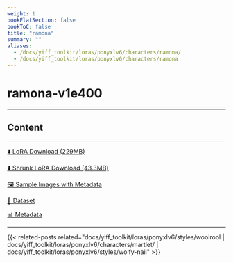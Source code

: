 ```yaml
---
weight: 1
bookFlatSection: false
bookToC: false
title: "ramona"
summary: ""
aliases:
  - /docs/yiff_toolkit/loras/ponyxlv6/characters/ramona/
  - /docs/yiff_toolkit/loras/ponyxlv6/characters/ramona
---
```


<!--markdownlint-disable MD025 MD033 -->

# ramona-v1e400

---

## Content

---

[⬇️ LoRA Download (229MB)](https://huggingface.co/k4d3/yiff_toolkit/resolve/main/ponyxl_loras/ramona-v1e400.safetensors?download=true)

[⬇️ Shrunk LoRA Download (43.3MB)](https://huggingface.co/k4d3/yiff_toolkit/resolve/main/ponyxl_loras_shrunk_2/ramona-v1e400_frockpt1_th-3.55.safetensors?download=true)

[🖼️ Sample Images with Metadata](https://huggingface.co/k4d3/yiff_toolkit/tree/main/static/{})

[📐 Dataset](https://huggingface.co/datasets/k4d3/furry/tree/main/ramona)

[📊 Metadata](https://huggingface.co/k4d3/yiff_toolkit/raw/main/ponyxl_loras/ramona-v1e400.json)

---

<!--
HUGO_SEARCH_EXCLUDE_START
-->
{{< related-posts related="docs/yiff_toolkit/loras/ponyxlv6/styles/woolrool | docs/yiff_toolkit/loras/ponyxlv6/characters/martlet/ | docs/yiff_toolkit/loras/ponyxlv6/styles/wolfy-nail" >}}
<!--
HUGO_SEARCH_EXCLUDE_END
-->
